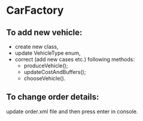 # CarFactory
## To add new vehicle:
- create new class,
- update VehicleType enum,
- correct (add new cases etc.) following methods:
  - produceVehicle();
  - updateCostAndBuffers();
  - chooseVehicle().
## To change order details:
update order.xml file and then press enter in console.
